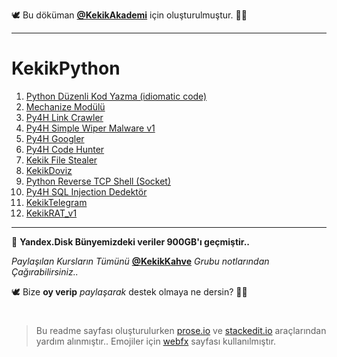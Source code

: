 🕊 Bu döküman [**@KekikAkademi**](https://t.me/KekikAkademi "Telegram: @KekikAkademi") için oluşturulmuştur. ✌🏼
________________________________
# KekikPython

 1. [Python Düzenli Kod Yazma (idiomatic code)](https://github.com/KekikAkademi/KekikPython/tree/master/1-D%C3%BCzenli-Kod-Yazma)
 2. [Mechanize Modülü](https://github.com/KekikAkademi/KekikPython/tree/master/2-Mechanize-Mod%C3%BCl%C3%BC)
 3. [Py4H Link Crawler](https://github.com/KekikAkademi/KekikPython/tree/master/3-Py4H-Link-Crawler)
 4. [Py4H Simple Wiper Malware v1](https://github.com/KekikAkademi/KekikPython/tree/master/4-Py4H_Simple_Wiper_Malware_v1)
 5. [Py4H Googler](https://github.com/KekikAkademi/KekikPython/tree/master/5-Py4H-Googler)
 6. [Py4H Code Hunter](https://github.com/KekikAkademi/KekikPython/tree/master/6-Py4H-Code-Hunter)
 7. [Kekik File Stealer](https://github.com/KekikAkademi/KekikPython/tree/master/7-Kekik-File-Stealer)
 8. [KekikDoviz](https://github.com/KekikAkademi/KekikPython/tree/master/8-KekikDoviz "Python ile Veri Kazıma")
 9. [Python Reverse TCP Shell (Socket)](https://github.com/KekikAkademi/KekikPython/tree/master/9-Py4H-Reverse-TCP-Shell-Socket)
 10. [Py4H SQL Injection Dedektör](https://github.com/KekikAkademi/KekikPython/tree/master/10-Py4H-SQL-Injection-Dedektor) 
 11. [KekikTelegram](https://github.com/KekikAkademi/KekikPython/tree/master/11-KekikTelegram "Telegram Botu Oluşturma ve Kazıyıcı Entegrasyonu")
 12. [KekikRAT_v1](https://github.com/KekikAkademi/KekikPython/tree/master/11-KekikRAT_v1 "Python Telegram RAT")
________________________________
📃 **Yandex.Disk Bünyemizdeki veriler 900GB'ı geçmiştir..**

_Paylaşılan Kursların Tümünü_ [**@KekikKahve**](https://t.me/KekikKahve) _Grubu notlarından Çağırabilirsiniz.._

🕊️ Bize **oy verip** _paylaşarak_ destek olmaya ne dersin? ✌🏼
#
> Bu readme sayfası oluşturulurken [prose.io](http://prose.io/ "prose.io") ve [stackedit.io](https://stackedit.io/app "stackedit.io") araçlarından yardım alınmıştır..
> Emojiler için [webfx](https://www.webfx.com/tools/emoji-cheat-sheet/ "Emoji Cheat Sheet") sayfası kullanılmıştır.